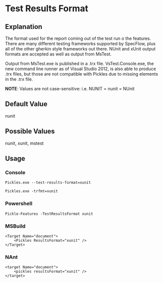 # Test Results Format

## Explanation

The format used for the report coming out of the test run o the features.  There are many different testing frameworks supported by SpecFlow, plus all of the other gherkin style frameworks out there.  NUnit and xUnit output formats are accepted as well as output from MsTest.

Output from MsTest.exe is published in a .trx file. VsTest.Console.exe, the new command line runner as of Visual Studio 2012, is also able to produce .trx files, but those are not compatible with Pickles due to missing elements in the .trx file.



**NOTE**: Values are not case-sensitive: i.e. NUNIT = nunit = NUnit

## Default Value

nunit

## Possible Values

nunit, xunit, mstest

## Usage

### Console

	Pickles.exe --test-results-format=xunit

	Pickles.exe -trfmt=xunit

### Powershell

	Pickle-Features -TestResultsFormat xunit

### MSBuild

    <Target Name="document">
        <Pickles ResultsFormat="xunit" />
    </Target>

### NAnt

    <target Name="document">
        <pickles resultsFormat="xunit" />
    </target>
